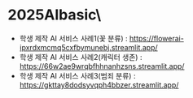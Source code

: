 # 2025AIbasic\

* 학생 제작 AI 서비스 사례1(꽃 분류) : https://flowerai-ipxrdxmcmq5cxfbymunebj.streamlit.app/
* 학생 제작 AI 서비스 사례2(캐릭터 생존) : https://66w2ae9wrqbfhhnanhzsns.streamlit.app/
* 학생 제작 AI 서비스 사례3(범죄 분류) : https://gkttay8dodsyvqph4bbzer.streamlit.app/
